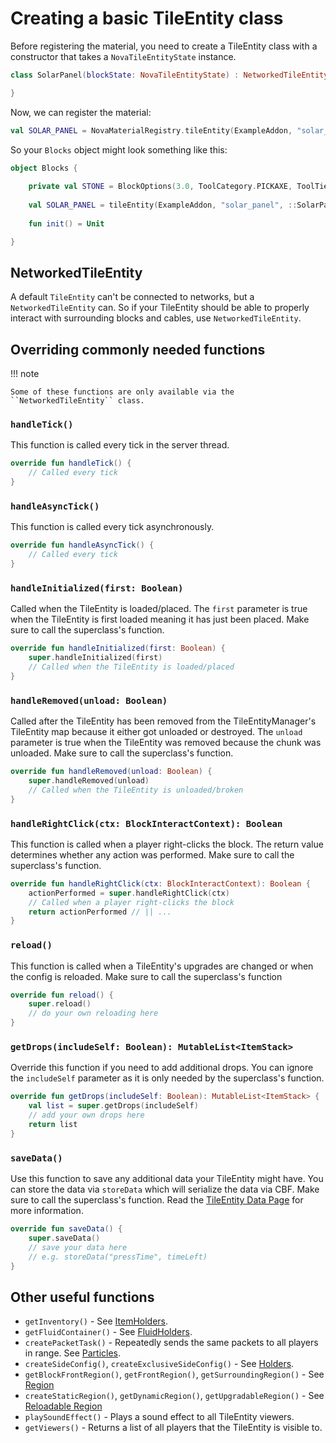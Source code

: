 # Creating a basic TileEntity class

Before registering the material, you need to create a TileEntity class with a constructor that takes a `NovaTileEntityState` instance.

```kotlin
class SolarPanel(blockState: NovaTileEntityState) : NetworkedTileEntity(blockState) {

}
```

Now, we can register the material:

```kotlin
val SOLAR_PANEL = NovaMaterialRegistry.tileEntity(ExampleAddon, "solar_panel", ::SolarPanel).blockOptions(STONE).register()
```

So your ``Blocks`` object might look something like this:

```kotlin
object Blocks {
    
    private val STONE = BlockOptions(3.0, ToolCategory.PICKAXE, ToolTier.WOOD, true, SoundGroup.STONE, Material.NETHERITE_BLOCK)
    
    val SOLAR_PANEL = tileEntity(ExampleAddon, "solar_panel", ::SolarPanel).blockOptions(STONE).register()
    
    fun init() = Unit

}
```

## NetworkedTileEntity

A default ``TileEntity`` can't be connected to networks, but a ``NetworkedTileEntity`` can. So if your TileEntity should
be able to properly interact with surrounding blocks and cables, use ``NetworkedTileEntity``.

## Overriding commonly needed functions

!!! note

    Some of these functions are only available via the ``NetworkedTileEntity`` class.

### ``handleTick()``

This function is called every tick in the server thread.

```kotlin
override fun handleTick() {
    // Called every tick
}
```

### ``handleAsyncTick()``

This function is called every tick asynchronously.

```kotlin
override fun handleAsyncTick() {
    // Called every tick
}
```

### ``handleInitialized(first: Boolean)``

Called when the TileEntity is loaded/placed. The ``first`` parameter is true when the TileEntity is first loaded meaning
it has just been placed. Make sure to call the superclass's function.

```kotlin
override fun handleInitialized(first: Boolean) {
    super.handleInitialized(first)
    // Called when the TileEntity is loaded/placed
}
```

### ``handleRemoved(unload: Boolean)``

Called after the TileEntity has been removed from the TileEntityManager's TileEntity map because it either got unloaded 
or destroyed. The ``unload`` parameter is true when the TileEntity was removed because the chunk was unloaded. Make sure 
to call the superclass's function.

```kotlin
override fun handleRemoved(unload: Boolean) {
    super.handleRemoved(unload)
    // Called when the TileEntity is unloaded/broken
}
```

### ``handleRightClick(ctx: BlockInteractContext): Boolean``

This function is called when a player right-clicks the block. The return value determines whether any action was performed.
Make sure to call the superclass's function.

```kotlin
override fun handleRightClick(ctx: BlockInteractContext): Boolean {
    actionPerformed = super.handleRightClick(ctx)
    // Called when a player right-clicks the block
    return actionPerformed // || ...
}
```

### ``reload()``

This function is called when a TileEntity's upgrades are changed or when the config is reloaded. Make sure to call the 
superclass's function

```kotlin
override fun reload() {
    super.reload()
    // do your own reloading here
}
```

### ``getDrops(includeSelf: Boolean): MutableList<ItemStack>``

Override this function if you need to add additional drops. You can ignore the ``includeSelf`` parameter as it is only
needed by the superclass's function.

```kotlin
override fun getDrops(includeSelf: Boolean): MutableList<ItemStack> {
    val list = super.getDrops(includeSelf)
    // add your own drops here
    return list
}
```

### ``saveData()``

Use this function to save any additional data your TileEntity might have. You can store the data via ``storeData`` which
will serialize the data via CBF. Make sure to call the superclass's function. Read the [TileEntity Data Page](data.md) for
more information.

```kotlin
override fun saveData() {
    super.saveData()
    // save your data here
    // e.g. storeData("pressTime", timeLeft)
}
```

## Other useful functions

* ``getInventory()`` - See [ItemHolders](holders.md#itemholder).
* ``getFluidContainer()`` - See [FluidHolders](holders.md#fluidholder).
* ``createPacketTask()`` - Repeatedly sends the same packets to all players in range. See [Particles](particles.md).
* ``createSideConfig()``, ``createExclusiveSideConfig()`` - See [Holders](holders.md).
* ``getBlockFrontRegion()``, ``getFrontRegion()``, ``getSurroundingRegion()`` - See [Region](region.md)
* ``createStaticRegion()``, ``getDynamicRegion()``, ``getUpgradableRegion()`` - See [Reloadable Region](region.md#reloadableregion)
* ``playSoundEffect()`` - Plays a sound effect to all TileEntity viewers.
* ``getViewers()`` - Returns a list of all players that the TileEntity is visible to.